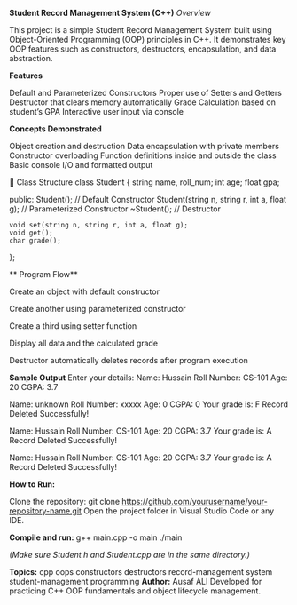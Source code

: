 **Student Record Management System (C++)**
_Overview_

This project is a simple Student Record Management System built using Object-Oriented Programming (OOP) principles in C++.
It demonstrates key OOP features such as constructors, destructors, encapsulation, and data abstraction.

**Features**

Default and Parameterized Constructors
Proper use of Setters and Getters
Destructor that clears memory automatically
Grade Calculation based on student’s GPA
Interactive user input via console

**Concepts Demonstrated**

Object creation and destruction
Data encapsulation with private members
Constructor overloading
Function definitions inside and outside the class
Basic console I/O and formatted output

🧩 Class Structure
class Student {
    string name, roll_num;
    int age;
    float gpa;

public:
    Student();                              // Default Constructor
    Student(string n, string r, int a, float g);  // Parameterized Constructor
    ~Student();                             // Destructor

    void set(string n, string r, int a, float g);
    void get();
    char grade();
};

** Program Flow**

Create an object with default constructor

Create another using parameterized constructor

Create a third using setter function

Display all data and the calculated grade

Destructor automatically deletes records after program execution

**Sample Output**
Enter your details:
Name: Hussain
Roll Number: CS-101
Age: 20
CGPA: 3.7

Name: unknown Roll Number: xxxxx Age: 0 CGPA: 0
Your grade is: F
Record Deleted Successfully!

Name: Hussain Roll Number: CS-101 Age: 20 CGPA: 3.7
Your grade is: A
Record Deleted Successfully!

Name: Hussain Roll Number: CS-101 Age: 20 CGPA: 3.7
Your grade is: A
Record Deleted Successfully!

**How to Run:**

Clone the repository:
git clone https://github.com/yourusername/your-repository-name.git
Open the project folder in Visual Studio Code or any IDE.

**Compile and run:**
g++ main.cpp -o main
./main

_(Make sure Student.h and Student.cpp are in the same directory.)_

**Topics:**
cpp oops constructors destructors record-management system student-management programming
**Author:**
Ausaf ALI
Developed for practicing C++ OOP fundamentals and object lifecycle management.
